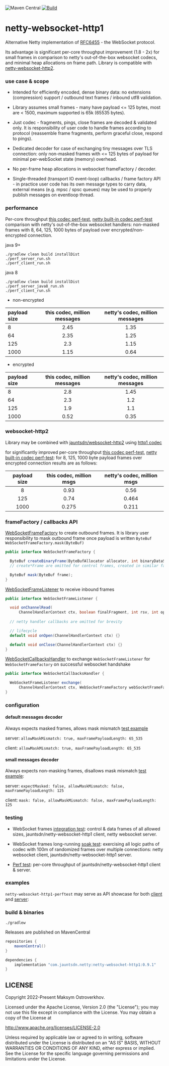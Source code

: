 ![Maven Central](https://img.shields.io/maven-central/v/com.jauntsdn.netty/netty-websocket-http1)
[![Build](https://github.com/jauntsdn/netty-websocket-http1/actions/workflows/ci-build.yml/badge.svg)](https://github.com/jauntsdn/netty-websocket-http1/actions/workflows/ci-build.yml)

# netty-websocket-http1

Alternative Netty implementation of [RFC6455](https://tools.ietf.org/html/rfc6455) - the WebSocket protocol. 

Its advantage is significant per-core throughput improvement (1.8 - 2x) for small frames in comparison to netty's out-of-the-box 
websocket codecs, and minimal heap allocations on frame path. Library is compatible with 
[netty-websocket-http2](https://github.com/jauntsdn/netty-websocket-http2).

### use case & scope

* Intended for efficiently encoded, dense binary data: no extensions (compression) support / outbound text frames / inbound 
utf8 validation.

* Library assumes small frames - many have payload <= 125 bytes, most are < 1500, maximum supported is 65k (65535 bytes).

* Just codec - fragments, pings, close frames are decoded & validated only. It is responsibility of user code 
to handle frames according to protocol (reassemble frame fragments, perform graceful close, 
respond to pings).

* Dedicated decoder for case of exchanging tiny messages over TLS connection: 
only non-masked frames with <= 125 bytes of payload for minimal per-webSocket state (memory) overhead.

* No per-frame heap allocations in websocket frameFactory / decoder.

* Single-threaded (transport IO event-loop) callbacks / frame factory API - 
in practice user code has its own message types to carry data, external means (e.g. mpsc / spsc queues) may be used to 
properly publish messages on eventloop thread.

### performance

Per-core throughput [this codec perf-test](https://github.com/jauntsdn/netty-websocket-http1/tree/develop/netty-websocket-http1-perftest/src/main/java/com/jauntsdn/netty/handler/codec/http/websocketx/perftest), 
[netty built-in codec perf-test](https://github.com/jauntsdn/netty-websocket-http1/tree/netty-codec/netty-builtin-websocket-perftest/src/main/java/io/netty/handler/codec/http/websocketx/perftest) 
comparison with netty's out-of-the-box websocket handlers: 
non-masked frames with 8, 64, 125, 1000 bytes of payload over encrypted/non-encrypted connection.

java 9+
```
./gradlew clean build installDist
./perf_server_run.sh
./perf_client_run.sh
```
java 8
```
./gradlew clean build installDist
./perf_server_java8_run.sh
./perf_client_run.sh
```

* non-encrypted

| payload size | this codec, million messages | netty's codec, million messages |
| :---         |     :---:      |         :---: |
| 8            | 2.45 | 1.35 |
| 64           | 2.35 | 1.25 |
| 125          | 2.3  | 1.15 |
| 1000         | 1.15 | 0.64 |

* encrypted

| payload size | this codec, million messages | netty's codec, million messages |
| :---         |     :---:     |        :---: |
| 8            | 2.8 | 1.45 |
| 64           | 2.3 |  1.2 |
| 125          | 1.9 | 1.1  |
| 1000         | 0.52| 0.35 |

### websocket-http2

Library may be combined with [jauntsdn/websocket-http2](https://github.com/jauntsdn/netty-websocket-http2) using [http1 codec](https://github.com/jauntsdn/netty-websocket-http2/blob/develop/netty-websocket-http2-callbacks-codec/src/main/java/com/jauntsdn/netty/handler/codec/http2/websocketx/WebSocketCallbacksCodec.java) 

for significantly improved per-core throughput [this codec perf-test](https://github.com/jauntsdn/netty-websocket-http2/tree/develop/netty-websocket-http2-perftest/src/main/java/com/jauntsdn/netty/handler/codec/http2/websocketx/perftest/callbackscodec), 
[netty built-in codec perf-test](https://github.com/jauntsdn/netty-websocket-http2/tree/develop/netty-websocket-http2-perftest/src/main/java/com/jauntsdn/netty/handler/codec/http2/websocketx/perftest/messagecodec): 
for 8, 125, 1000 byte payload frames over encrypted connection results are as follows:  

| payload size | this codec, million msgs  | netty's codec, million msgs |
| :---:        |     :---:     |        :---: |
| 8      | 0.93 | 0.56   |
| 125    | 0.74 | 0.464  |
| 1000   | 0.275 | 0.211 |

### frameFactory / callbacks API

[WebSocketFrameFactory](https://github.com/jauntsdn/netty-websocket-http1/blob/develop/netty-websocket-http1/src/main/java/com/jauntsdn/netty/handler/codec/http/websocketx/WebSocketFrameFactory.java) 
to create outbound frames. It is library user responsibility to mask outbound frame once payload is written 
`ByteBuf WebSocketFrameFactory.mask(ByteBuf)`

```java
public interface WebSocketFrameFactory {

  ByteBuf createBinaryFrame(ByteBufAllocator allocator, int binaryDataSize);
  // create*Frame are omitted for control frames, created in similar fashion

  ByteBuf mask(ByteBuf frame);
}
```

[WebSocketFrameListener](https://github.com/jauntsdn/netty-websocket-http1/blob/develop/netty-websocket-http1/src/main/java/com/jauntsdn/netty/handler/codec/http/websocketx/WebSocketFrameListener.java) 
to receive inbound frames

```java
public interface WebSocketFrameListener {

  void onChannelRead(
      ChannelHandlerContext ctx, boolean finalFragment, int rsv, int opcode, ByteBuf payload);
   
  // netty handler callbacks are omitted for brevity

  // lifecycle
  default void onOpen(ChannelHandlerContext ctx) {}

  default void onClose(ChannelHandlerContext ctx) {}
}
```

[WebSocketCallbacksHandler](https://github.com/jauntsdn/netty-websocket-http1/blob/develop/netty-websocket-http1/src/main/java/com/jauntsdn/netty/handler/codec/http/websocketx/WebSocketCallbacksHandler.java) 
to exchange `WebSocketFrameListener` for `WebSocketFrameFactory` on successful websocket handshake

```java
public interface WebSocketCallbacksHandler {

  WebSocketFrameListener exchange(
      ChannelHandlerContext ctx, WebSocketFrameFactory webSocketFrameFactory);
}
```

### configuration

#### default messages decoder 

Always expects masked frames, allows mask mismatch [test example](https://github.com/jauntsdn/netty-websocket-http1/blob/bc942b19958c1486ef7414bee9c69ef36a55bfa5/netty-websocket-http1-test/src/test/java/com/jauntsdn/netty/handler/codec/http/websocketx/WebSocketHandshakeTest.java#L121)

server: `allowMaskMismatch: true, maxFramePayloadLength: 65_535`
 
client: `allowMaskMismatch: true, maxFramePayloadLength: 65_535`

#### small messages decoder 

Always expects non-masking frames, disallows mask mismatch [test example](https://github.com/jauntsdn/netty-websocket-http1/blob/bc942b19958c1486ef7414bee9c69ef36a55bfa5/netty-websocket-http1-test/src/test/java/com/jauntsdn/netty/handler/codec/http/websocketx/WebSocketHandshakeTest.java#L140):

server: `expectMasked: false, allowMaskMismatch: false, maxFramePayloadLength: 125`
 
client: `mask: false, allowMaskMismatch: false, maxFramePayloadLength: 125` 

### testing

* WebSocket frames [integration test](https://github.com/jauntsdn/netty-websocket-http1/blob/develop/netty-websocket-http1-test/src/test/java/com/jauntsdn/netty/handler/codec/http/websocketx/WebSocketCodecTest.java): 
control & data frames of all allowed sizes, jauntsdn/netty-websocket-http1 client, netty websocket server. 

* WebSocket frames long-running [soak test](https://github.com/jauntsdn/netty-websocket-http1/tree/develop/netty-websocket-http1-soaktest/src/main/java/com/jauntsdn/netty/handler/codec/http/websocketx/soaktest): 
exercising all logic paths of codec with 100m of randomized frames over multiple connections: netty websocket client, jauntsdn/netty-websocket-http1 server.

* [Perf test](https://github.com/jauntsdn/netty-websocket-http1/tree/develop/netty-websocket-http1-perftest/src/main/java/com/jauntsdn/netty/handler/codec/http/websocketx/perftest): 
per-core throughput of jauntsdn/netty-websocket-http1 client & server.

### examples

`netty-websocket-http1-perftest` may serve as API showcase for both [client](https://github.com/jauntsdn/netty-websocket-http1/blob/develop/netty-websocket-http1-perftest/src/main/java/com/jauntsdn/netty/handler/codec/http/websocketx/perftest/client/Main.java) 
and [server](https://github.com/jauntsdn/netty-websocket-http1/blob/develop/netty-websocket-http1-perftest/src/main/java/com/jauntsdn/netty/handler/codec/http/websocketx/perftest/server/Main.java):

### build & binaries

```
./gradlew
```

Releases are published on MavenCentral
```groovy
repositories {
    mavenCentral()
}

dependencies {
    implementation "com.jauntsdn.netty:netty-websocket-http1:0.9.1"
}
```

## LICENSE

Copyright 2022-Present Maksym Ostroverkhov.

Licensed under the Apache License, Version 2.0 (the "License");
you may not use this file except in compliance with the License.
You may obtain a copy of the License at

http://www.apache.org/licenses/LICENSE-2.0

Unless required by applicable law or agreed to in writing, software
distributed under the License is distributed on an "AS IS" BASIS,
WITHOUT WARRANTIES OR CONDITIONS OF ANY KIND, either express or implied.
See the License for the specific language governing permissions and
limitations under the License.